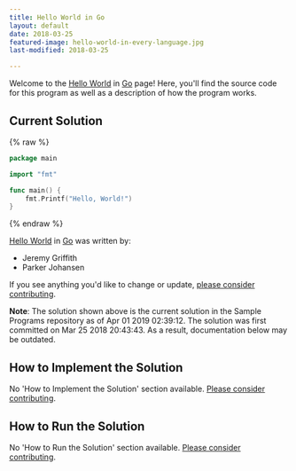 ```yaml
---
title: Hello World in Go
layout: default
date: 2018-03-25
featured-image: hello-world-in-every-language.jpg
last-modified: 2018-03-25

---
```


Welcome to the [Hello World](https://rzuckerm.github.io/sample-programs-website-copy/projects/hello-world) in [Go](https://rzuckerm.github.io/sample-programs-website-copy/languages/go) page! Here, you'll find the source code for this program as well as a description of how the program works.

## Current Solution

{% raw %}

```go
package main

import "fmt"

func main() {
    fmt.Printf("Hello, World!")
}
```

{% endraw %}

[Hello World](https://rzuckerm.github.io/sample-programs-website-copy/projects/hello-world) in [Go](https://rzuckerm.github.io/sample-programs-website-copy/languages/go) was written by:

- Jeremy Griffith
- Parker Johansen

If you see anything you'd like to change or update, [please consider contributing](https://github.com/TheRenegadeCoder/sample-programs).

**Note**: The solution shown above is the current solution in the Sample Programs repository as of Apr 01 2019 02:39:12. The solution was first committed on Mar 25 2018 20:43:43. As a result, documentation below may be outdated.

## How to Implement the Solution

No 'How to Implement the Solution' section available. [Please consider contributing](https://github.com/TheRenegadeCoder/sample-programs-website).

## How to Run the Solution

No 'How to Run the Solution' section available. [Please consider contributing](https://github.com/TheRenegadeCoder/sample-programs-website).
